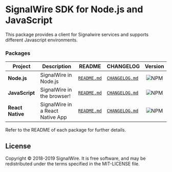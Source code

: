 # SignalWire SDK for Node.js and JavaScript


This package provides a client for Signalwire services and supports different Javascript environments.

### Packages

| Project | Description | README | CHANGELOG | Version |
| ------- | ------- | ------- | ------- |:-----:|
| **Node.js** | SignalWire in Node.js | [`README.md`](packages/node/README.md) | [`CHANGELOG.md`](packages/node/CHANGELOG.md) | ![NPM](https://img.shields.io/npm/v/@signalwire/node.svg?color=brightgreen)
| **JavaScript** | SignalWire in the browser! | [`README.md`](packages/js/README.md) | [`CHANGELOG.md`](packages/js/CHANGELOG.md) | ![NPM](https://img.shields.io/npm/v/@signalwire/js/legacy.svg?color=brightgreen)
| **React Native** | SignalWire in a React Native App | [`README.md`](packages/react-native/README.md) | [`CHANGELOG.md`](packages/react-native/CHANGELOG.md) | ![NPM](https://img.shields.io/npm/v/@signalwire/react-native.svg?color=brightgreen)

Refer to the README of each package for further details.

## License

Copyright © 2018-2019 SignalWire. It is free software, and may be redistributed under the terms specified in the MIT-LICENSE file.
